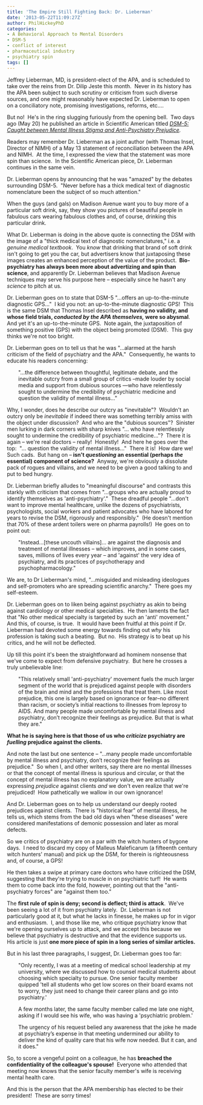 ```yaml
---
title: 'The Empire Still Fighting Back: Dr. Lieberman'
date: '2013-05-22T11:09:27Z'
author: PhilHickeyPhD
categories:
- A Behavioral Approach to Mental Disorders
- DSM-5
- conflict of interest
- pharmaceutical industry
- psychiatry spin
tags: []
---
```


Jeffrey Lieberman, MD, is president-elect of the APA, and is scheduled to take over the reins from Dr. Dilip Jeste this month.  Never in its history has the APA been subject to such scrutiny or criticism from such diverse sources, and one might reasonably have expected Dr. Lieberman to open on a conciliatory note, promising investigations, reforms, etc….

But no!  He's in the ring slugging furiously from the opening bell.  Two days ago (May 20) he published an article in Scientific American titled <i><a href="http://blogs.scientificamerican.com/mind-guest-blog/2013/05/20/dsm-5-caught-between-mental-illness-stigma-and-anti-psychiatry-prejudice/">DSM-5: Caught between Mental Illness Stigma and Anti-Psychiatry Prejudice</a>.</i>

Readers may remember Dr. Lieberman as a joint author (with Thomas Insel, Director of NIMH) of a May 13 statement of reconciliation between the APA and NIMH.  At the time, I expressed the view that the statement was more spin than science.  In the Scientific American piece, Dr. Lieberman continues in the same vein.

Dr. Lieberman opens by announcing that he was "amazed" by the debates surrounding DSM-5.  "Never before has a thick medical text of diagnostic nomenclature been the subject of so much attention."

When the guys (and gals) on Madison Avenue want you to buy more of a particular soft drink, say, they show you pictures of beautiful people in fabulous cars wearing fabulous clothes and, of course, drinking this particular drink.

What Dr. Lieberman is doing in the above quote is connecting the DSM with the image of a "thick medical text of diagnostic nomenclatures," i.e. a <i>genuine medical textbook</i>.  You <i>know</i> that drinking that brand of soft drink isn't going to get you the car, but advertisers know that juxtaposing these images creates an enhanced perception of the value of the product. <strong> Bio-psychiatry has always been more about advertizing and spin than science</strong>, and apparently Dr. Lieberman believes that Madison Avenue techniques may serve his purpose here – especially since he hasn't any <i>science </i>to pitch at us.

Dr. Lieberman goes on to state that DSM-5 "…offers an up-to-the-minute diagnostic GPS…"  I kid you not: an up-to-the-minute diagnostic GPS!  This is the same DSM that Thomas Insel described as <strong>having no validity, and whose field trials, <i>conducted by the APA themselves,</i> were so abysmal</strong>.  And yet it's an up-to-the-minute GPS.  Note again, the juxtaposition of something positive (GPS) with the object being promoted (DSM).  This guy thinks we're not too bright.

Dr. Lieberman goes on to tell us that he was "…alarmed at the harsh criticism of the field of psychiatry and the APA."  Consequently, he wants to educate his readers concerning:
<p style="padding-left: 30px;">"…the difference between thoughtful, legitimate debate, and the inevitable outcry from a small group of critics –made louder by social media and support from dubious sources —who have relentlessly sought to undermine the credibility of psychiatric medicine and question the validity of mental illness..."</p>
Why, I wonder, does he describe our outcry as "inevitable"?  Wouldn't an outcry only be <i>inevitable</i> if indeed there was something terribly amiss with the object under discussion?  And who are the "dubious sources"?  Sinister men lurking in dark corners with sharp knives "… who have relentlessly sought to undermine the credibility of psychiatric medicine…"?  There it is again – we're real doctors – really!  Honestly!  And here he goes over the top:  "… question the validity of mental illness..."  There it is!  How dare we!  Such cads.  But hang on –<strong> isn't <i>questioning</i> an essential (perhaps <i>the</i> essential) component of science?</strong>  Anyway, we're obviously a dissolute pack of rogues and villains, and we need to be given a good talking to and put to bed hungry.

Dr. Lieberman briefly alludes to "meaningful discourse" and contrasts this starkly with criticism that comes from "…groups who are actually proud to identify themselves as 'anti-psychiatry'."  These dreadful people "…don't want to improve mental healthcare, unlike the dozens of psychiatrists, psychologists, social workers and patient advocates who have labored for years to revise the DSM, rigorously and responsibly."  (He doesn't mention that 70% of these ardent toilers were on pharma payrolls!)  He goes on to point out:
<p style="padding-left: 30px;">"Instead…[these uncouth villains]… are against the diagnosis and treatment of mental illnesses – which improves, and in some cases, saves, millions of lives every year – and 'against' the very idea of psychiatry, and its practices of psychotherapy and psychopharmacology."</p>
We are, to Dr Lieberman's mind, "…misguided and misleading ideologues and self-promoters who are spreading scientific anarchy."  There goes my self-esteem.

Dr. Lieberman goes on to liken being against psychiatry as akin to being against cardiology or other medical specialties.  He then laments the fact that "No other medical specialty is targeted by such an 'anti' movement."  And this, of course, is true.  It would have been fruitful at this point if Dr. Lieberman had devoted some energy towards finding out <i>why</i> his profession is taking such a beating.  But no.  His strategy is to beat up his critics, and he will not be deflected.

Up till this point it's been the straightforward ad hominem nonsense that we've come to expect from defensive psychiatry.  But here he crosses a truly unbelievable line:
<p style="padding-left: 30px;">"This relatively small 'anti-psychiatry' movement fuels the much larger segment of the world that is prejudiced against people with disorders of the brain and mind and the professions that treat them. Like most prejudice, this one is largely based on ignorance or fear–no different than racism, or society’s initial reactions to illnesses from leprosy to AIDS. And many people made uncomfortable by mental illness and psychiatry, don’t recognize their feelings as prejudice. But that is what they are."</p>
<strong>What he is saying here is that those of us who <i>criticize</i> psychiatry are <i>fuelling</i> prejudice against the clients.</strong>

And note the last but one sentence – "…many people made uncomfortable by mental illness and psychiatry, don’t recognize their feelings as prejudice."  So when I, and other writers, say there are no mental illnesses or that the concept of mental illness is spurious and circular, or that the concept of mental illness has no explanatory value, we are actually expressing <i>prejudice</i> against clients <i>and</i> we don't even realize that we're prejudiced!  How pathetically we wallow in our own ignorance!

And Dr. Lieberman goes on to help us understand our deeply rooted prejudices against clients.  There is "historical fear" of mental illness, he tells us, which stems from the bad old days when "these diseases" were considered manifestations of demonic possession and later as moral defects.

So we critics of psychiatry are on a par with the witch hunters of bygone days.  I need to discard my copy of Malleus Maleficarum (a fifteenth century witch hunters' manual) and pick up the DSM, for therein is righteousness and, of course, a GPS!

He then takes a swipe at primary care doctors who have criticized the DSM, suggesting that they're trying to muscle in on psychiatric turf!  He wants them to come back into the fold, however, pointing out that the "anti-psychiatry forces" are "against them too."

The <strong>first rule of spin is deny; second is deflect; third is attack</strong>.  We've been seeing a lot of it from psychiatry lately.  Dr. Lieberman is not particularly good at it, but what he lacks in finesse, he makes up for in vigor and enthusiasm.  I, and those like me, who critique psychiatry know that we're opening ourselves up to attack, and we accept this because we believe that psychiatry is destructive and that the evidence supports us.  His article is just <strong>one more piece of spin in a long series of similar articles.</strong>

But in his last three paragraphs, I suggest, Dr. Lieberman goes too far:
<p style="padding-left: 30px;">"Only recently, I was at a meeting of medical school leadership at my university, where we discussed how to counsel medical students about choosing which specialty to pursue. One senior faculty member quipped 'tell all students who get low scores on their board exams not to worry, they just need to change their career plans and go into psychiatry.'</p>
<p style="padding-left: 30px;">A few months later, the same faculty member called me late one night, asking if I would see his wife, who was having a 'psychiatric problem.'</p>
<p style="padding-left: 30px;">The urgency of his request belied any awareness that the joke he made at psychiatry’s expense in that meeting undermined our ability to deliver the kind of quality care that his wife now needed. But it can, and it does."</p>
So, to score a vengeful point on a colleague, he has <strong>breached the confidentiality of the colleague's spouse!</strong>  Everyone who attended that meeting now knows that the senior faculty member's wife is receiving mental health care.

And this is the person that the APA membership has elected to be their president!  These are sorry times!